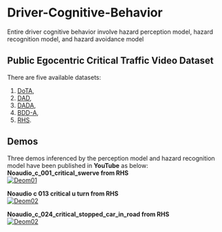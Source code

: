 # Driver-Cognitive-Behavior
Entire driver cognitive behavior involve hazard perception model, hazard recognition model, and hazard avoidance model

## Public Egocentric Critical Traffic Video Dataset
There are five available datasets:
1. [DoTA](https://github.com/MoonBlvd/Detection-of-Traffic-Anomaly),  
2. [DAD](https://github.com/smallcorgi/Anticipating-Accidents),  
3. [DADA](https://github.com/JWFangit/LOTVS-DADA),  
4. [BDD-A](https://github.com/pascalxia/driver_attention_prediction),  
5. [RHS](https://osf.io/uq6pc/).

## Demos
Three demos inferenced by the perception model and hazard recognition model have been published in **YouTube** as below:
**Noaudio_c_001_critical_swerve from RHS**  
[![Deom01](https://img.youtube.com/vi/Zc2-Px4yHsE/0.jpg)](https://www.youtube.com/watch?v=Zc2-Px4yHsE "Deom01")

**Noaudio c 013 critical u turn  from RHS**  
[![Deom02](https://img.youtube.com/vi/9oLCH2TtUKg/0.jpg)](https://www.youtube.com/watch?v=9oLCH2TtUKg "Deom02")

**Noaudio_c_024_critical_stopped_car_in_road from RHS**  
[![Deom02](https://img.youtube.com/vi/cenFvJkTCQY/0.jpg)](https://www.youtube.com/watch?v=cenFvJkTCQY "Deom02")

